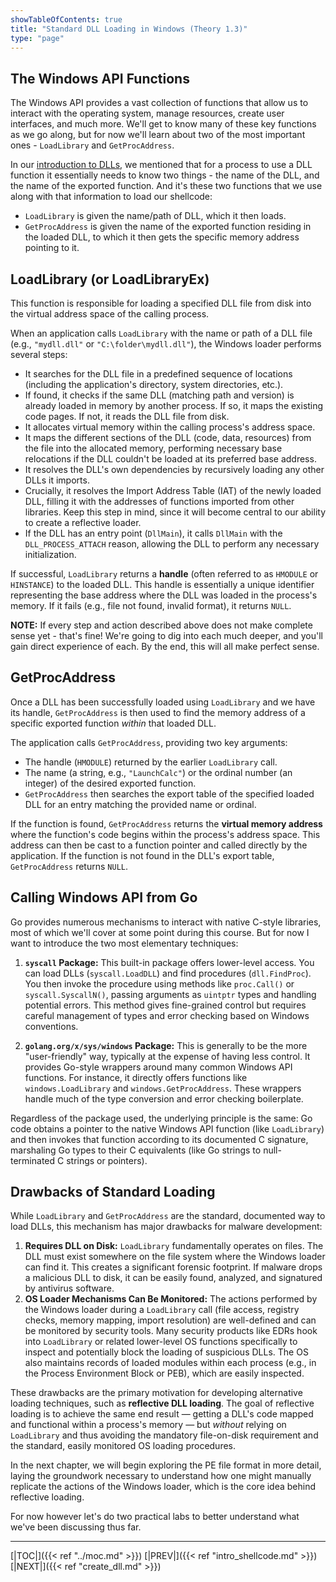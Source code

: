 ```yaml
---
showTableOfContents: true
title: "Standard DLL Loading in Windows (Theory 1.3)"
type: "page"
---
```

## The Windows API Functions
The Windows API provides a vast collection of functions that allow us to interact with the operating system, 
manage resources, create user interfaces, and much more. We'll get to know many of these key functions as we go along, 
but for now we'll learn about two of the most important ones - `LoadLibrary` and `GetProcAddress`. 


In our [introduction to DLLs](https://www.faanross.com/firestarter/reflective/module01/intro_dlls/), we mentioned that for a process to use a DLL function it essentially needs to know two things - 
the name of the DLL, and the name of the exported function. And it's these two functions that we use along with that information 
to load our shellcode:
- `LoadLibrary` is given the name/path of DLL, which it then loads.
- `GetProcAddress` is given the name of the exported function residing in the loaded DLL, to which it then gets the specific memory address pointing to it.


## LoadLibrary (or LoadLibraryEx)
This function is responsible for loading a specified DLL file from disk into the virtual address space of the calling process.

When an application calls `LoadLibrary` with the name or path of a DLL file (e.g., `"mydll.dll"` or `"C:\folder\mydll.dll"`), 
the Windows loader performs several steps:
- It searches for the DLL file in a predefined sequence of locations (including the application's directory, system directories, etc.).
- If found, it checks if the same DLL (matching path and version) is already loaded in memory by another process. If so, it maps the existing code pages. If not, it reads the DLL file from disk.
- It allocates virtual memory within the calling process's address space.
- It maps the different sections of the DLL (code, data, resources) from the file into the allocated memory, performing necessary base relocations if the DLL couldn't be loaded at its preferred base address.
- It resolves the DLL's own dependencies by recursively loading any other DLLs it imports. 
- Crucially, it resolves the Import Address Table (IAT) of the newly loaded DLL, filling it with the addresses of functions imported from other libraries. Keep this step in mind, since it will become central to our ability to create a reflective loader.
- If the DLL has an entry point (`DllMain`), it calls `DllMain` with the `DLL_PROCESS_ATTACH` reason, allowing the DLL to perform any necessary initialization.

If successful, `LoadLibrary` returns a **handle** (often referred to as `HMODULE` or `HINSTANCE`) to the loaded DLL. 
This handle is essentially a unique identifier representing the base address where the DLL was loaded in the process's memory.
If it fails (e.g., file not found, invalid format), it returns `NULL`.

**NOTE:** If every step and action described above does not make complete sense yet - that's fine! We're going
to dig into each much deeper, and you'll gain direct experience of each. By the end, this will all make perfect sense. 

## GetProcAddress
Once a DLL has been successfully loaded using `LoadLibrary` and we have its handle, `GetProcAddress` is then used to find the memory 
address of a specific exported function _within_ that loaded DLL.

The application calls `GetProcAddress`, providing two key arguments:
- The handle (`HMODULE`) returned by the earlier `LoadLibrary` call.
- The name (a string, e.g., `"LaunchCalc"`) or the ordinal number (an integer) of the desired exported function.
- `GetProcAddress` then searches the export table of the specified loaded DLL for an entry matching the provided name or ordinal.

If the function is found, `GetProcAddress` returns the **virtual memory address** where the function's code begins within 
the process's address space. This address can then be cast to a function pointer and called directly by the application. 
If the function is not found in the DLL's export table, `GetProcAddress` returns `NULL`.


## Calling Windows API from Go

Go provides numerous mechanisms to interact with native C-style libraries, most of which we'll cover at some point during this course. 
But for now I want to introduce the two most elementary techniques:

1. **`syscall` Package:** This built-in package offers lower-level access. You can load DLLs (`syscall.LoadDLL`) and find procedures (`dll.FindProc`). You then invoke the procedure using methods like `proc.Call()` or `syscall.SyscallN()`, passing arguments as `uintptr` types and handling potential errors. This method gives fine-grained control but requires careful management of types and error checking based on Windows conventions.

2. **`golang.org/x/sys/windows` Package:** This is generally to be the more "user-friendly" way, typically at the expense of having less control. It provides Go-style wrappers around many common Windows API functions. For instance, it directly offers functions like `windows.LoadLibrary` and `windows.GetProcAddress`. These wrappers handle much of the type conversion and error checking boilerplate.


Regardless of the package used, the underlying principle is the same: Go code obtains a pointer to the native Windows API function (like `LoadLibrary`) and then invokes that function according to its documented C signature, marshaling Go types to their C equivalents (like Go strings to null-terminated C strings or pointers).

## Drawbacks of Standard Loading

While `LoadLibrary` and `GetProcAddress` are the standard, documented way to load DLLs, this mechanism has major drawbacks
for malware development:

1. **Requires DLL on Disk:** `LoadLibrary` fundamentally operates on files. The DLL must exist somewhere on the file system where the Windows loader can find it. This creates a significant forensic footprint. If malware drops a malicious DLL to disk, it can be easily found, analyzed, and signatured by antivirus software.
2. **OS Loader Mechanisms Can Be Monitored:** The actions performed by the Windows loader during a `LoadLibrary` call (file access, registry checks, memory mapping, import resolution) are well-defined and can be monitored by security tools. Many security products like EDRs hook into `LoadLibrary` or related lower-level OS functions specifically to inspect and potentially block the loading of suspicious DLLs. The OS also maintains records of loaded modules within each process (e.g., in the Process Environment Block or PEB), which are easily inspected.

These drawbacks are the primary motivation for developing alternative loading techniques, such as **reflective DLL loading**. The goal of reflective loading is to achieve the same end result — getting a DLL's code mapped and functional within a process's memory — but _without_ relying on `LoadLibrary` and thus avoiding the mandatory file-on-disk requirement and the standard, easily monitored OS loading procedures.

In the next chapter, we will begin exploring the PE file format in more detail, laying the groundwork necessary to understand how one might manually replicate the actions of the Windows loader, which is the core idea behind reflective loading.

For now however let's do two practical labs to better understand what we've been discussing thus far.

___
[|TOC|]({{< ref "../moc.md" >}})
[|PREV|]({{< ref "intro_shellcode.md" >}})
[|NEXT|]({{< ref "create_dll.md" >}})